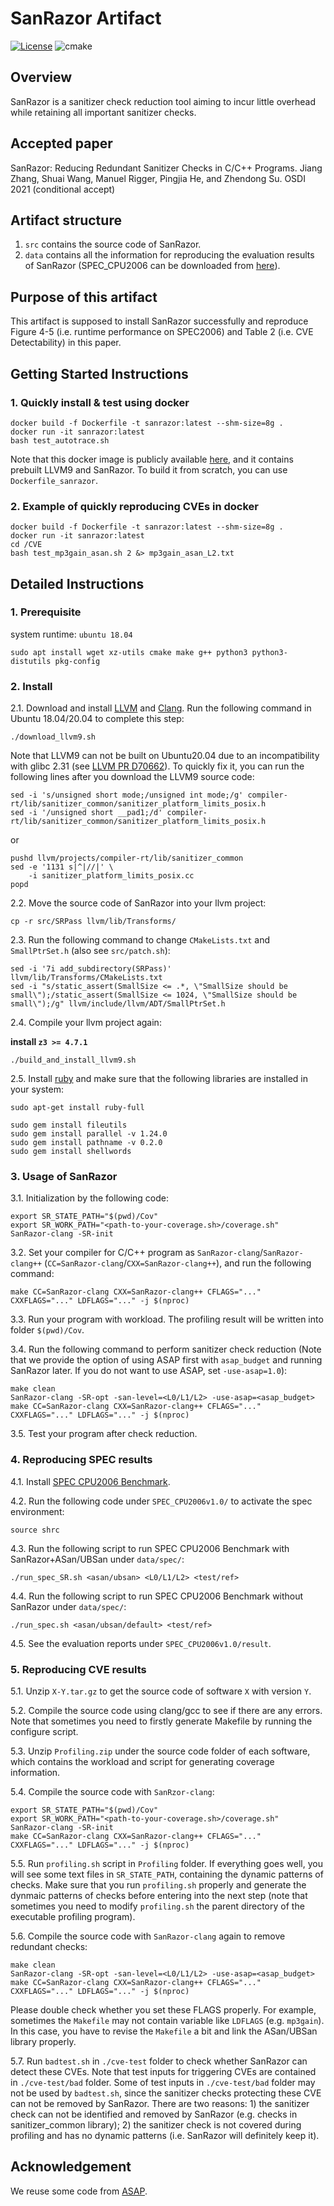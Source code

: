 # SanRazor Artifact
[![License](https://img.shields.io/github/license/SanRazor-repo/SanRazor?color=blue)](https://opensource.org/licenses/Apache-2.0)
![cmake](https://github.com/SanRazor-repo/SanRazor/workflows/CMake/badge.svg)
## Overview
SanRazor is a sanitizer check reduction tool aiming to incur little overhead while retaining all important sanitizer checks. 

## Accepted paper
SanRazor: Reducing Redundant Sanitizer Checks in C/C++ Programs. Jiang Zhang, Shuai Wang, Manuel Rigger, Pingjia He, and Zhendong Su. OSDI 2021 (conditional accept)

## Artifact structure
1. `src` contains the source code of SanRazor.
2. `data` contains all the information for reproducing the evaluation results of SanRazor (SPEC_CPU2006 can be downloaded from [here](https://www.spec.org/cpu2006/)).

## Purpose of this artifact
This artifact is supposed to install SanRazor successfully and reproduce Figure 4-5 (i.e. runtime performance on SPEC2006) and Table 2 (i.e. CVE Detectability) in this paper.

## Getting Started Instructions
### 1. Quickly install & test using docker
```
docker build -f Dockerfile -t sanrazor:latest --shm-size=8g . 
docker run -it sanrazor:latest
bash test_autotrace.sh
```

Note that this docker image is publicly available [here](https://hub.docker.com/r/sanrazor/sanrazor-snapshot), and it contains prebuilt LLVM9 and SanRazor. To build it from scratch, you can use `Dockerfile_sanrazor`.
### 2. Example of quickly reproducing CVEs in docker
```
docker build -f Dockerfile -t sanrazor:latest --shm-size=8g . 
docker run -it sanrazor:latest
cd /CVE
bash test_mp3gain_asan.sh 2 &> mp3gain_asan_L2.txt
```

## Detailed Instructions
### 1. Prerequisite
system runtime: ```ubuntu 18.04```
```
sudo apt install wget xz-utils cmake make g++ python3 python3-distutils pkg-config
```
### 2. Install
2.1. Download and install [LLVM](https://llvm.org/docs/GettingStarted.html) and [Clang](https://clang.llvm.org/get_started.html).
Run the following command in Ubuntu 18.04/20.04 to complete this step:
```
./download_llvm9.sh
```

Note that LLVM9 can not be built on Ubuntu20.04 due to an incompatibility with glibc 2.31 (see [LLVM PR D70662](https://reviews.llvm.org/D70662)). To quickly fix it, you can run the following lines after you download the LLVM9 source code:
```
sed -i 's/unsigned short mode;/unsigned int mode;/g' compiler-rt/lib/sanitizer_common/sanitizer_platform_limits_posix.h
sed -i '/unsigned short __pad1;/d' compiler-rt/lib/sanitizer_common/sanitizer_platform_limits_posix.h
``` 
or 
```
pushd llvm/projects/compiler-rt/lib/sanitizer_common
sed -e '1131 s|^|//|' \
    -i sanitizer_platform_limits_posix.cc
popd
```

2.2. Move the source code of SanRazor into your llvm project:
```
cp -r src/SRPass llvm/lib/Transforms/
```

2.3. Run the following command to change `CMakeLists.txt` and `SmallPtrSet.h` (also see `src/patch.sh`):
```
sed -i '7i add_subdirectory(SRPass)' llvm/lib/Transforms/CMakeLists.txt
sed -i "s/static_assert(SmallSize <= .*, \"SmallSize should be small\");/static_assert(SmallSize <= 1024, \"SmallSize should be small\");/g" llvm/include/llvm/ADT/SmallPtrSet.h
```

2.4. Compile your llvm project again:

**install `z3 >= 4.7.1`**
```
./build_and_install_llvm9.sh
```

2.5. Install [ruby](https://www.ruby-lang.org/en/documentation/installation/) and make sure that the following libraries are installed in your system:

`sudo apt-get install ruby-full`
```
sudo gem install fileutils
sudo gem install parallel -v 1.24.0
sudo gem install pathname -v 0.2.0
sudo gem install shellwords
```

### 3. Usage of SanRazor
3.1. Initialization by the following code:
```
export SR_STATE_PATH="$(pwd)/Cov"
export SR_WORK_PATH="<path-to-your-coverage.sh>/coverage.sh"
SanRazor-clang -SR-init
```

3.2. Set your compiler for C/C++ program as `SanRazor-clang`/`SanRazor-clang++` (`CC=SanRazor-clang`/`CXX=SanRazor-clang++`), and run the following command:
```
make CC=SanRazor-clang CXX=SanRazor-clang++ CFLAGS="..." CXXFLAGS="..." LDFLAGS="..." -j $(nproc)
```

3.3. Run your program with workload. The profiling result will be written into folder `$(pwd)/Cov`.

3.4. Run the following command to perform sanitizer check reduction (Note that we provide the option of using ASAP first with `asap_budget` and running SanRazor later. If you do not want to use ASAP, set `-use-asap=1.0`):
```
make clean
SanRazor-clang -SR-opt -san-level=<L0/L1/L2> -use-asap=<asap_budget>
make CC=SanRazor-clang CXX=SanRazor-clang++ CFLAGS="..." CXXFLAGS="..." LDFLAGS="..." -j $(nproc)
```

3.5. Test your program after check reduction.

### 4. Reproducing SPEC results
4.1. Install [SPEC CPU2006 Benchmark](https://www.spec.org/cpu2006/).

4.2. Run the following code under `SPEC_CPU2006v1.0/` to activate the spec environment:
```
source shrc
```

4.3. Run the following script to run SPEC CPU2006 Benchmark with SanRazor+ASan/UBSan under `data/spec/`:
```
./run_spec_SR.sh <asan/ubsan> <L0/L1/L2> <test/ref>
```

4.4. Run the following script to run SPEC CPU2006 Benchmark without SanRazor under `data/spec/`:
```
./run_spec.sh <asan/ubsan/default> <test/ref>
```

4.5. See the evaluation reports under `SPEC_CPU2006v1.0/result`.

### 5. Reproducing CVE results
5.1. Unzip `X-Y.tar.gz` to get the source code of software `X` with version `Y`.

5.2. Compile the source code using clang/gcc to see if there are any errors. Note that sometimes you need to firstly generate Makefile by running the configure script.

5.3. Unzip `Profiling.zip` under the source code folder of each software, which contains the workload and script for generating coverage information.

5.4. Compile the source code with `SanRzor-clang`:
```
export SR_STATE_PATH="$(pwd)/Cov"
export SR_WORK_PATH="<path-to-your-coverage.sh>/coverage.sh"
SanRazor-clang -SR-init
make CC=SanRazor-clang CXX=SanRazor-clang++ CFLAGS="..." CXXFLAGS="..." LDFLAGS="..." -j $(nproc)
```
5.5. Run `profiling.sh` script in `Profiling` folder. If everything goes well, you will see some text files in `SR_STATE_PATH`, containing the dynamic patterns of checks. Make sure that you run `profiling.sh` properly and generate the dynmaic patterns of checks before entering into the next step (note that sometimes you need to modify `profiling.sh` the parent directory of the executable profiling program).

5.6. Compile the source code with `SanRazor-clang` again to remove redundant checks:
```
make clean
SanRazor-clang -SR-opt -san-level=<L0/L1/L2> -use-asap=<asap_budget>
make CC=SanRazor-clang CXX=SanRazor-clang++ CFLAGS="..." CXXFLAGS="..." LDFLAGS="..." -j $(nproc)
```
Please double check whether you set these FLAGS properly. For example, sometimes the `Makefile` may not contain variable like `LDFLAGS` (e.g. `mp3gain`). In this case, you have to revise the `Makefile` a bit and link the ASan/UBSan library properly.

5.7. Run `badtest.sh` in `./cve-test` folder to check whether SanRazor can detect these CVEs. Note that test inputs for triggering CVEs are contained in `./cve-test/bad` folder. Some of test inputs in `./cve-test/bad` folder may not be used by `badtest.sh`, since the sanitizer checks protecting these CVE can not be removed by SanRazor. There are two reasons: 1) the sanitizer check can not be identified and removed by SanRazor (e.g. checks in sanitizer_common library); 2) the sanitizer check is not covered during profiling and has no dynamic patterns (i.e. SanRazor will definitely keep it).

## Acknowledgement
We reuse some code from [ASAP](https://github.com/dslab-epfl/asap).
